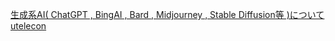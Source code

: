 [生成系AI( ChatGPT , BingAI , Bard , Midjourney , Stable Diffusion等 )について   utelecon](https://qi.tc/qi/112482)